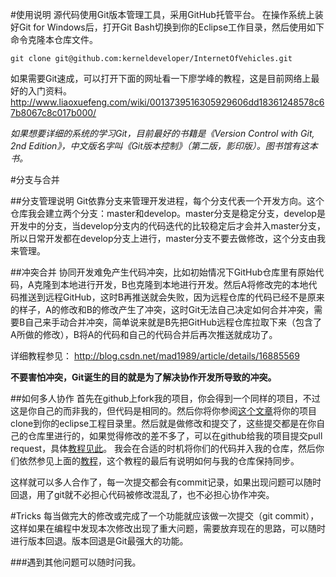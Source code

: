 #使用说明
源代码使用Git版本管理工具，采用GitHub托管平台。
在操作系统上装好Git for Windows后，打开Git Bash切换到你的Eclipse工作目录，然后使用如下命令克隆本仓库文件。

	git clone git@github.com:kerneldeveloper/InternetOfVehicles.git

如果需要Git速成，可以打开下面的网址看一下廖学峰的教程，这是目前网络上最好的入门资料。
http://www.liaoxuefeng.com/wiki/0013739516305929606dd18361248578c67b8067c8c017b000/

*如果想要详细的系统的学习Git，目前最好的书籍是《Version Control with Git, 2nd Edition》，中文版名字叫《Git版本控制》（第二版，影印版）。图书馆有这本书。*

#分支与合并

##分支管理说明
Git依靠分支来管理开发进程，每个分支代表一个开发方向。这个仓库我会建立两个分支：master和develop。master分支是稳定分支，develop是开发中的分支，当develop分支内的代码迭代的比较稳定后才会并入master分支，所以日常开发都在develop分支上进行，master分支不要去做修改，这个分支由我来管理。

##冲突合并
协同开发难免产生代码冲突，比如初始情况下GitHub仓库里有原始代码，A克隆到本地进行开发，B也克隆到本地进行开发。然后A将修改完的本地代码推送到远程GitHub，这时B再推送就会失败，因为远程仓库的代码已经不是原来的样子，A的修改和B的修改产生了冲突，这时Git无法自己决定如何合并冲突，需要B自己来手动合并冲突，简单说来就是B先把GitHub远程仓库拉取下来（包含了A所做的修改），B将A的代码和自己的代码合并后再次推送就成功了。

详细教程参见：
http://blog.csdn.net/mad1989/article/details/16885569

**不要害怕冲突，Git诞生的目的就是为了解决协作开发所导致的冲突。**

##如何多人协作
首先在github上fork我的项目，你会得到一个同样的项目，不过这是你自己的而非我的，但代码是相同的。然后你将你参阅[这个文章](http://www.oschina.net/question/54100_167919?sort=time)将你的项目clone到你的eclipse工程目录里。然后就是做修改和提交了，这些提交都是在你自己的仓库里进行的，如果觉得修改的差不多了，可以在github给我的项目提交pull request，具体[教程见此](http://www.cnblogs.com/astwish/articles/3548844.html)。
我会在合适的时机将你们的代码并入我的仓库，然后你们依然参见上面的[教程](http://www.cnblogs.com/astwish/articles/3548844.html)，这个教程的最后有说明如何与我的仓库保持同步。

这样就可以多人合作了，每一次提交都会有commit记录，如果出现问题可以随时回退，用了git就不必担心代码被修改混乱了，也不必担心协作冲突。

#Tricks
每当做完大的修改或完成了一个功能就应该做一次提交（git commit），这样如果在编程中发现本次修改出现了重大问题，需要放弃现在的思路，可以随时进行版本回退。版本回退是Git最强大的功能。


###遇到其他问题可以随时问我。